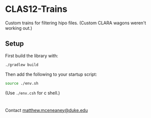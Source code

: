 # CLAS12-Trains

Custom trains for filtering hipo files.  (Custom CLARA wagons weren't working out.)

## Setup

First build the library with:
```bash
./gradlew build
```
Then add the following to your startup script:
```bash
source ./env.sh
```
(Use `./env.csh` for c shell.)

#

Contact matthew.mceneaney@duke.edu
